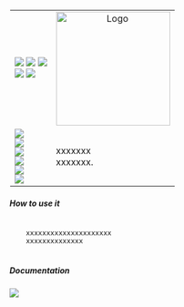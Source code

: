 
<table style="border: 1px solid transparent">
  <tr>
    <td>
<a href="https://talkytrader.github.io/wiki/"><img src="https://img.shields.io/badge/Wiki-%23000000.svg?style=for-the-badge&logo=wikipedia&logoColor=white"></a>
<a href="https://github.com/mraniki/tt/"><img src="https://img.shields.io/badge/github-%23000000.svg?style=for-the-badge&logo=github&logoColor=white"></a>
<a href="https://coindrop.to/mraniki"><img src="https://img.shields.io/badge/tips-000000?style=for-the-badge&logo=buymeacoffee&logoColor=white"></a><br>
<a href="https://hub.docker.com/r/mraniki/tt"><img src="https://img.shields.io/docker/pulls/mraniki/tt?style=for-the-badge"></a>
<a href="https://t.me/TTTalkyTraderChat/1"><img src="https://img.shields.io/badge/talky-blue?style=for-the-badge&logo=telegram&logoColor=white"></a><br>
    </td>
    <td align="center"><img width="200" alt="Logo" src="/docs/_static_/logo-full.png"></td>
  </tr>
  <tr>
    <td>
      <a href="https://pypi.org/project/xxxxxxx/"><img src="https://img.shields.io/pypi/v/xxxxxxx?style=for-the-badge&logo=PyPI&logoColor=white"></a><br>
      <a href="https://pypi.org/project/xxxxxxx/"><img src="https://img.shields.io/pypi/dm/xxxxxxx?style=for-the-badge&logo=PyPI&logoColor=white&label=pypi&labelColor=grey"></a><br>
      <a href="https://github.com/mraniki/xxxxxxx/"><img src="https://img.shields.io/github/actions/workflow/status/mraniki/xxxxxxx/%F0%9F%91%B7Flow.yml?style=for-the-badge&logo=GitHub&logoColor=white"></a><br>
   <a href="https://talky.readthedocs.io/"><img src="https://readthedocs.org/projects/xxxxxxx/badge/?version=latest&style=for-the-badge"></a><br>
   <a href="https://codebeat.co/projects/github-com-mraniki-xxxxxxx-main"><img src="https://codebeat.co/badges/xxxxxxx"/></a><br>
   <a href="https://codecov.io/gh/mraniki/xxxxxxx"> <img src="https://codecov.io/gh/mraniki/iamlistening/branch/main/graph/badge.svg?token=xxxxxxx"/></a><br>
    </td>
    <td align="left"> 
      xxxxxxx<br>
       xxxxxxx.
    </td>
     
  </tr>
</table>

<h5>How to use it</h5>
<pre>
<code>
    xxxxxxxxxxxxxxxxxxxxx
    xxxxxxxxxxxxxx
</code>
</pre>


<h5>Documentation</h5>
<a href="https://talky.readthedocs.io/projects/xxxxxxx/en/latest/"><img src="https://img.shields.io/badge/Documentation-000000?style=for-the-badge&logo=readthedocs&logoColor=white"></a><br>
